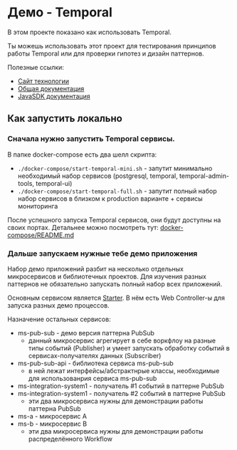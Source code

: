 # Демо - Temporal

В этом проекте показано как использовать Temporal.

Ты можешь использовать этот проект для тестирования принципов работы Temporal или для проверки гипотез и дизайн паттернов.

Полезные ссылки:
- [Сайт технологии](https://temporal.io)
- [Общая документация](https://docs.temporal.io)
- [JavaSDK документация](https://docs.temporal.io/dev-guide/java)

## Как запустить локально

### Сначала нужно запустить Temporal сервисы.

В папке docker-compose есть два шелл скрипта:
- `./docker-compose/start-temporal-mini.sh` - запутит минимально необходимый набор сервисов (postgresql, temporal, temporal-admin-tools, temporal-ui)
- `./docker-compose/start-temporal-full.sh` - запутит полный набор набор сервисов в близком к production варианте + сервисы мониторинга

После успешного запуска Temporal сервисов, они будут доступны на своих портах. Детальнее можно посмотреть тут: [docker-compose/README.md](docker-compose/README.md)

### Дальше запускаем нужные тебе демо приложения

Набор демо приложений разбит на несколько отдельных микросервисов и библиотечных проектов.
Для изучения разных паттернов не обязательно запускать полный набор всех приложений.

Основным сервисом является [Starter](starter). В нём есть Web Controller-ы для запуска разных демо процессов.

Назначение остальных сервисов:
- ms-pub-sub - демо версия паттерна PubSub
  - данный микросервис агрегирует в себе воркфлоу на разные типы событий (Publisher) и умеет запускать обработку событий в сервисах-получателях данных (Subscriber)
- ms-pub-sub-api - библиотека сервиса ms-pub-sub
  - в ней лежат интерфейсы/абстрактнрые классы, необходимые для использованрия сервиса ms-pub-sub
- ms-integration-system1 - получатель #1 событий в паттерне PubSub
- ms-integration-system1 - получатель #2 событий в паттерне PubSub
  - эти два микросервиса нужны для демонстрации работы паттерна PubSub
- ms-a - микросервис A
- ms-b - микросервис B
  - эти два микросервиса нужны для демонстрации работы распределённого Workflow
